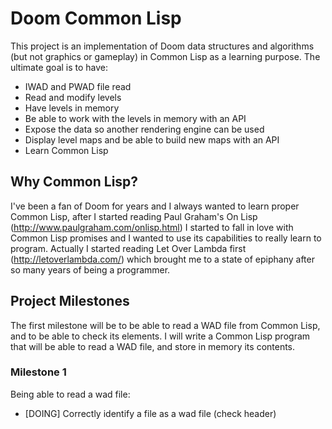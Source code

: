 # Doom Common Lisp #

This project is an implementation of Doom data structures and algorithms (but not graphics or gameplay) in Common Lisp as a learning purpose. The ultimate goal is to have:

* IWAD and PWAD file read
* Read and modify levels
* Have levels in memory
* Be able to work with the levels in memory with an API
* Expose the data so another rendering engine can be used
* Display level maps and be able to build new maps with an API
* Learn Common Lisp

## Why Common Lisp? ##

I've been a fan of Doom for years and I always wanted to learn proper Common Lisp, after I started reading Paul Graham's On Lisp (http://www.paulgraham.com/onlisp.html) I started to fall in love with Common Lisp promises and I wanted to use its capabilities to really learn to program. Actually I started reading Let Over Lambda first (http://letoverlambda.com/) which brought me to a state of epiphany after so many years of being a programmer.

## Project Milestones ##

The first milestone will be to be able to read a WAD file from Common Lisp, and to be able to check its elements. I will write a Common Lisp program that will be able to read a WAD file, and store in memory its contents.

### Milestone 1 ###

Being able to read a wad file:

* [DOING] Correctly identify a file as a wad file (check header)
